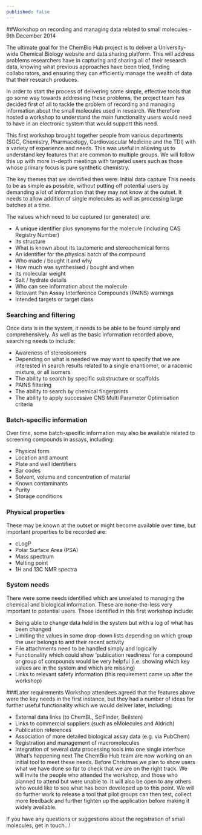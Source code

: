 ```yaml
---
published: false
---
```


##Workshop on recording and managing data related to small molecules  - 9th December 2014

The ultimate goal for the ChemBio Hub project is to deliver a University-wide Chemical Biology website and data sharing platform. This will address problems researchers have in capturing and sharing all of their research data, knowing what previous approaches have been tried, finding collaborators, and ensuring they can efficiently manage the wealth of data that their research produces.

In order to start the process of delivering some simple, effective tools that go some way towards addressing these problems, the project team has decided first of all to tackle the problem of recording and managing information about the small molecules used in research. We therefore hosted a workshop to understand the main functionality users would need to have in an electronic system that would support this need.

This first workshop brought together people from various departments (SGC, Chemistry, Pharmacology, Cardiovascular Medicine and the TDI) with a variety of experience and needs.  This was useful in allowing us to understand key features that are common to multiple groups.  We will follow this up with more in-depth meetings with targeted users such as those whose primary focus is pure synthetic chemistry.

The key themes that we identified then were:
Initial data capture
This needs to be as simple as possible, without putting off potential users by demanding a lot of information that they may not know at the outset. It needs to allow addition of single molecules as well as processing large batches at a time.

The values which need to be captured (or generated) are:


-   A unique identifier plus synonyms for the molecule (including CAS Registry Number)
-	Its structure
-	What is known about its tautomeric and stereochemical forms
-	An identifier for the physical batch of the compound 
-	Who made / bought it and why
-	How much was synthesised / bought and when
-	Its molecular weight
-	Salt / hydrate details
-	Who can see information about the molecule
-	Relevant Pan Assay Interference Compounds (PAINS) warnings
-	Intended targets or target class

### Searching and filtering
Once data is in the system, it needs to be able to be found simply and comprehensively.  As well as the basic information recorded above, searching needs to include:
-	Awareness of stereoisomers
   -	Depending on what is needed we may want to specify that we are interested in search results related to a single enantiomer, or a racemic mixture, or all isomers
-	The ability to search by specific substructure or scaffolds 
-	PAINS filtering 
-	The ability to search by chemical fingerprints
-	The ability to apply successive CNS Multi Parameter Optimisation criteria

### Batch-specific information
Over time, some batch-specific information may also be available related to screening compounds in assays, including:
-	Physical form
-	Location and amount
-	Plate and well identifiers
-	Bar codes
-	Solvent, volume and concentration of material
-	Known contaminants
-	Purity 
-	Storage conditions

### Physical properties
These may be known at the outset or might become available over time, but important properties to be recorded are:
-	cLogP
-	Polar Surface Area (PSA)
-	Mass spectrum
-	Melting point 
-	1H and 13C NMR spectra  

### System needs
There were some needs identified which are unrelated to managing the chemical and biological information. These are none-the-less very important to potential users.  Those identified in this first workshop include:
-	Being able to change data held in the system but with a log of what has been changed
-	Limiting the values in some drop-down lists depending on which group the user belongs to and their recent activity
-	File attachments need to be handled simply and logically
-	Functionality which could show ‘publication readiness’ for a compound or group of compounds would be very helpful (i.e. showing which key values are in the system and which are missing)
-	Links to relevant safety information (this requirement came up after the workshop)

###Later requirements
Workshop attendees agreed that the features above were the key needs in the first instance, but they had a number of ideas for further useful functionality which we would deliver later, including:
-	External data links (to ChemBL, SciFinder, Beilsten)
-	Links to commercial suppliers (such as eMolecules and Aldrich)
-	Publication references
-	Association of more detailed biological assay data (e.g. via PubChem)
-	Registration and management of macromolecules
-	Integration of several data processing tools into one single interface
What’s happening next
The ChemBio Hub team are now working on an initial tool to meet these needs.  Before Christmas we plan to show users what we have done so far to check that we are on the right track.  We will invite the people who attended the workshop, and those who planned to attend but were unable to.  It will also be open to any others who would like to see what has been developed up to this point.  We will do further work to release a tool that pilot groups can then test, collect more feedback and further tighten up the application before making it widely available.

If you have any questions or suggestions about the registration of small molecules, get in touch…!
